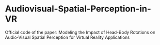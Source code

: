 # Audiovisual-Spatial-Perception-in-VR
Official code of the paper: Modeling the Impact of Head-Body Rotations on Audio-Visual Spatial Perception for Virtual Reality Applications
